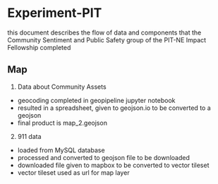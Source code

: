 # Experiment-PIT

this document describes the flow of data and components that the Community Sentiment and Public Safety group of the PIT-NE Impact Fellowship completed

## Map
1. Data about Community Assets
- geocoding completed in geopipeline jupyter notebook
- resulted in a spreadsheet, given to geojson.io to be converted to a geojson
- final product is map_2.geojson

2. 911 data
- loaded from MySQL database
- processed and converted to geojson file to be downloaded 
- downloaded file given to mapbox to be converted to vector tileset
- vector tileset used as url for map layer




